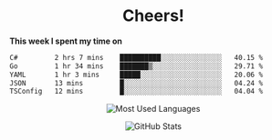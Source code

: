 <h1 align="center">Cheers!</h1>

**This week I spent my time on**
<!--START_SECTION:waka-->

```txt
C#         2 hrs 7 mins    ██████████░░░░░░░░░░░░░░░   40.15 %
Go         1 hr 34 mins    ███████▒░░░░░░░░░░░░░░░░░   29.71 %
YAML       1 hr 3 mins     █████░░░░░░░░░░░░░░░░░░░░   20.06 %
JSON       13 mins         █░░░░░░░░░░░░░░░░░░░░░░░░   04.24 %
TSConfig   12 mins         █░░░░░░░░░░░░░░░░░░░░░░░░   04.04 %
```

<!--END_SECTION:waka-->

<p align="center"><img src="https://github-readme-stats.vercel.app/api/top-langs/?username=thnkrn&layout=compact&hide=html&theme=tokyonight" alt="Most Used Languages" /></p>

<p align="center"><img src="https://github-readme-stats.vercel.app/api?username=thnkrn&show_icons=true&count_private=true&theme=tokyonight&show=reviews&hide_rank=false&rank_icon=github" alt="GitHub Stats" /></p>

<!-- <p align="center"><a href="https://wakatime.com"><img src="https://wakatime.com/share/@thnkrn/40092326-d1bd-471b-89da-9a7c63939402.png" /></p>
 -->
